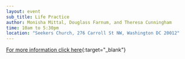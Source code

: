 ```yaml
---
layout: event
sub_title: Life Practice
author: Monisha Mittal, Douglass Farnum, and Theresa Cunningham
time: 10am to 5:30pm
location: "Seekers Church, 276 Carroll St NW, Washington DC 20012"
---
```


[For more information click here](https://InterPlay.org/index.cfm/go/events:event/happening_id/2890){:target="_blank"}
